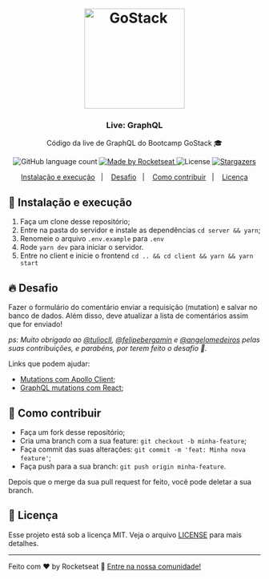 <h1 align="center">
  <img alt="GoStack" src="https://rocketseat-cdn.s3-sa-east-1.amazonaws.com/bootcamp-header.png" width="200px" />
</h1>

<h3 align="center">
  Live: GraphQL
</h3>

<p align="center">Código da live de GraphQL do Bootcamp GoStack 🎓</p>

<p align="center">
  <img alt="GitHub language count" src="https://img.shields.io/github/languages/count/rocketseat/live-graphql?color=%2304D361">

  <a href="https://rocketseat.com.br">
    <img alt="Made by Rocketseat" src="https://img.shields.io/badge/made%20by-Rocketseat-%2304D361">
  </a>

  <img alt="License" src="https://img.shields.io/badge/license-MIT-%2304D361">

  <a href="https://github.com/Rocketseat/live-graphql/stargazers">
    <img alt="Stargazers" src="https://img.shields.io/github/stars/rocketseat/live-graphql?style=social">
  </a>
</p>

<p align="center">
  <a href="#-instalacao-e-execução">Instalação e execução</a>&nbsp;&nbsp;&nbsp;|&nbsp;&nbsp;&nbsp;
  <a href="#-desafio">Desafio</a>&nbsp;&nbsp;&nbsp;|&nbsp;&nbsp;&nbsp;
  <a href="#-como-contribuir">Como contribuir</a>&nbsp;&nbsp;&nbsp;|&nbsp;&nbsp;&nbsp;
  <a href="#memo-licença">Licença</a>
</p>

## 🚀 Instalação e execução

1. Faça um clone desse repositório;
2. Entre na pasta do servidor e instale as dependências `cd server && yarn`;
3. Renomeie o arquivo `.env.example` para `.env`
4. Rode `yarn dev` para iniciar o servidor.
5. Entre no client e inicie o frontend `cd .. && cd client && yarn && yarn start`

## 🔥 Desafio

Fazer o formulário do comentário enviar a requisição (mutation) e salvar no banco de dados. Além disso, deve atualizar a lista de comentários assim que for enviado!

_ps: Muito obrigado ao [@tuliocll](https://github.com/tuliocll), [@felipebergamin](https://github.com/felipebergamin) e [@angelomedeiros](https://github.com/angelomedeiros) pelas suas contribuições, e parabéns, por terem feito o desafio 🚀._

Links que podem ajudar:

- [Mutations com Apollo Client](https://www.apollographql.com/docs/react/data/mutations/);
- [GraphQL mutations com React](https://blog.apollographql.com/react-graphql-tutorial-mutations-764d7ec23c15);

## 🤔 Como contribuir

- Faça um fork desse repositório;
- Cria uma branch com a sua feature: `git checkout -b minha-feature`;
- Faça commit das suas alterações: `git commit -m 'feat: Minha nova feature'`;
- Faça push para a sua branch: `git push origin minha-feature`.

Depois que o merge da sua pull request for feito, você pode deletar a sua branch.

## :memo: Licença

Esse projeto está sob a licença MIT. Veja o arquivo [LICENSE](LICENSE.md) para mais detalhes.

---

Feito com ♥ by Rocketseat :wave: [Entre na nossa comunidade!](https://discordapp.com/invite/gCRAFhc)
